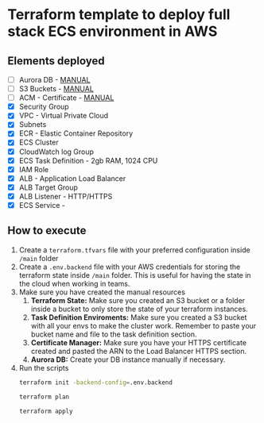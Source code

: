 # Terraform template to deploy full stack ECS environment in AWS

## Elements deployed

- [ ] Aurora DB - <ins>MANUAL</ins>
- [ ] S3 Buckets - <ins>MANUAL</ins>
- [ ] ACM - Certificate - <ins>MANUAL</ins>
- [x] Security Group
- [x] VPC - Virtual Private Cloud
- [x] Subnets
- [x] ECR - Elastic Container Repository
- [x] ECS Cluster
- [x] CloudWatch log Group
- [x] ECS Task Definition - 2gb RAM, 1024 CPU
- [x] IAM Role
- [x] ALB - Application Load Balancer
- [x] ALB Target Group
- [x] ALB Listener - HTTP/HTTPS
- [x] ECS Service -

## How to execute

1. Create a `terraform.tfvars` file with your preferred configuration inside `/main` folder
2. Create a `.env.backend` file with your AWS credentials for storing the terraform state inside `/main` folder. This is useful for having the state in the cloud when working in teams.
3. Make sure you have created the manual resources
   1. **Terraform State:** Make sure you created an S3 bucket or a folder inside a bucket to only store the state of your terraform instances.
   2. **Task Definition Enviroments:** Make sure you created a S3 bucket with all your envs to make the cluster work. Remember to paste your bucket name and file to the task definition section.
   3. **Certificate Manager:** Make sure you have your HTTPS certificate created and pasted the ARN to the Load Balancer HTTPS section.
   4. **Aurora DB:** Create your DB instance manually if necessary.
4. Run the scripts
   ```bash
   terraform init -backend-config=.env.backend
   ```
   ```bash
   terraform plan
   ```
   ```bash
   terraform apply
   ```
